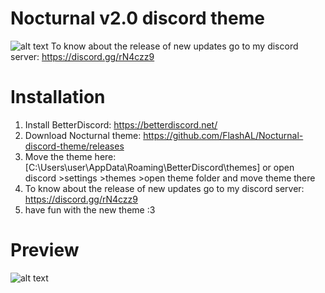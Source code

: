 # Nocturnal v2.0 discord theme
![alt text](https://i.imgur.com/T9Dni1Y.png)
To know about the release of new updates go to my discord server: https://discord.gg/rN4czz9
# Installation
1. Install BetterDiscord: https://betterdiscord.net/
2. Download Nocturnal theme: https://github.com/FlashAL/Nocturnal-discord-theme/releases
3. Move the theme here: [C:\Users\user\AppData\Roaming\BetterDiscord\themes] or open discord >settings >themes >open theme folder and move theme there
4. To know about the release of new updates go to my discord server: https://discord.gg/rN4czz9
5. have fun with the new theme :3
# Preview
![alt text](https://i.imgur.com/d7Hm2fM.png)

